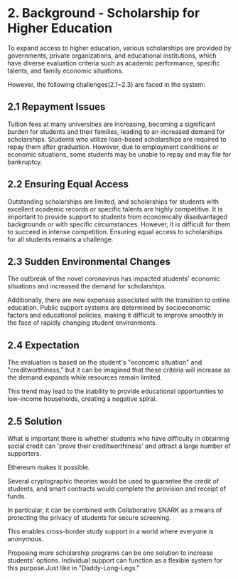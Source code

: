 
# 2. Background - Scholarship for Higher Education

To expand access to higher education, various scholarships are provided by governments, private organizations, and educational institutions, which have diverse evaluation criteria such as academic performance, specific talents, and family economic situations.

However, the following challenges(2.1~2.3) are faced in the system:

## 2.1 Repayment Issues

Tuition fees at many universities are increasing, becoming a significant burden for students and their families, leading to an increased demand for scholarships. Students who utilize loan-based scholarships are required to repay them after graduation. However, due to employment conditions or economic situations, some students may be unable to repay and may file for bankruptcy.

## 2.2 Ensuring Equal Access

Outstanding scholarships are limited, and scholarships for students with excellent academic records or specific talents are highly competitive. It is important to provide support to students from economically disadvantaged backgrounds or with specific circumstances. However, it is difficult for them to succeed in intense competition. Ensuring equal access to scholarships for all students remains a challenge.

## 2.3 Sudden Environmental Changes

The outbreak of the novel coronavirus has impacted students' economic situations and increased the demand for scholarships.

Additionally, there are new expenses associated with the transition to online education. Public support systems are determined by socioeconomic factors and educational policies, making it difficult to improve smoothly in the face of rapidly changing student environments.

## 2.4 Expectation

The evaluation is based on the student's "economic situation" and "creditworthiness," but it can be imagined that these criteria will increase as the demand expands while resources remain limited.

This trend may lead to the inability to provide educational opportunities to low-income households, creating a negative spiral.

## 2.5 Solution

What is important there is whether students who have difficulty in obtaining social credit can 'prove their creditworthiness' and attract a large number of supporters.

Ethereum makes it possible.

Several cryptographic theories would be used to guarantee the credit of students, and smart contracts would complete the provision and receipt of funds.

In particular, it can be combined with Collaborative SNARK as a means of protecting the privacy of students for secure screening.

This enables cross-border study support in a world where everyone is anonymous.

Proposing more scholarship programs can be one solution to increase students' options.
Individual support can function as a flexible system for this purpose.Just like in "Daddy-Long-Legs."

